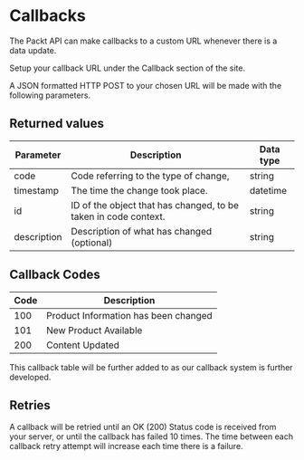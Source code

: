 # Callbacks
The Packt API can make callbacks to a custom URL whenever there is a data update.

Setup your callback URL under the Callback section of the site.

A JSON formatted HTTP POST to your chosen URL will be made with the following parameters.

## Returned values

| Parameter   | Description                                                  | Data type |
| ----------- | ------------------------------------------------------------ | --------- |
| code        | Code referring to the type of change,                        | string    |
| timestamp   | The time the change took place.                              | datetime  |
| id          | ID of the object that has changed, to be taken in code context. | string    |
| description | Description of what has changed (optional)                   | string    |

## Callback Codes

| Code | Description                          |
| ---- | ------------------------------------ |
| 100  | Product Information has been changed |
| 101  | New Product Available                |
| 200  | Content Updated                      |

This callback table will be further added to as our callback system is further developed.

## Retries
A callback will be retried until an OK (200) Status code is received from your server, or until the callback has failed 10 times. The time between each callback retry attempt will increase each time there is a failure.

